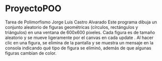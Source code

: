 # ProyectoPOO
Tarea de Polimorfismo
Jorge Luis Castro Alvarado
Este programa dibuja un conjunto aleatorio de figuras geométricas (círculos, rectángulos y triángulos) en una ventana de 600x600 pixeles. Cada figura es de tamaño aleatorio y se mueve ligeramente por el canvas en cada update . Al hacer clic en una figura, se elimina de la pantalla y se muestra un mensaje en la consola indicando qué tipo de figura se eliminó, además de que algunas figuras cambian de color.